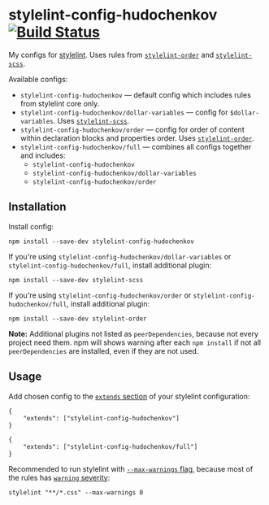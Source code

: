 # stylelint-config-hudochenkov [![Build Status][ci-img]][ci]

My configs for [stylelint]. Uses rules from [`stylelint-order`] and [`stylelint-scss`].

Available configs:

* `stylelint-config-hudochenkov` — default config which includes rules from stylelint core only.
* `stylelint-config-hudochenkov/dollar-variables` — config for `$dollar-variables`. Uses [`stylelint-scss`].
* `stylelint-config-hudochenkov/order` — config for order of content within declaration blocks and properties order. Uses [`stylelint-order`].
* `stylelint-config-hudochenkov/full` — combines all configs together and includes:
  * `stylelint-config-hudochenkov`
  * `stylelint-config-hudochenkov/dollar-variables`
  * `stylelint-config-hudochenkov/order`

## Installation

Install config:

```
npm install --save-dev stylelint-config-hudochenkov
```

If you're using `stylelint-config-hudochenkov/dollar-variables` or `stylelint-config-hudochenkov/full`, install additional plugin:

```
npm install --save-dev stylelint-scss
```

If you're using `stylelint-config-hudochenkov/order` or `stylelint-config-hudochenkov/full`, install additional plugin:

```
npm install --save-dev stylelint-order
```

**Note:** Additional plugins not listed as `peerDependencies`, because not every project need them. npm will shows warning after each `npm install` if not all `peerDependencies` are installed, even if they are not used.

## Usage

Add chosen config to the [`extends` section](https://eslint.org/docs/user-guide/configuring#extending-configuration-files) of your stylelint configuration:

```
{
	"extends": ["stylelint-config-hudochenkov"]
}
```

```
{
	"extends": ["stylelint-config-hudochenkov/full"]
}
```

Recommended to run stylelint with [`--max-warnings` flag](https://stylelint.io/user-guide/usage/options#maxwarnings), because most of the rules has [`warning` severity](https://stylelint.io/user-guide/configure#severity):

```
stylelint "**/*.css" --max-warnings 0
```

[ci-img]: https://travis-ci.org/hudochenkov/stylelint-config-hudochenkov.svg
[ci]: https://travis-ci.org/hudochenkov/stylelint-config-hudochenkov

[stylelint]: https://stylelint.io/
[`stylelint-order`]: https://github.com/hudochenkov/stylelint-order
[`stylelint-scss`]: https://github.com/kristerkari/stylelint-scss
